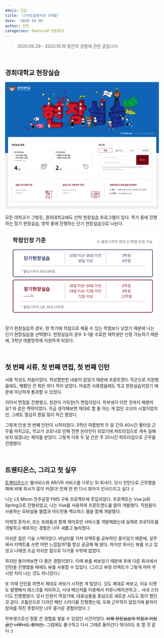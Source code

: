 ```yaml
---
emoji: 👩🏻‍💻
title: '스타트업에서의 5개월'
date: '2020-10-30'
author: 단민
categories: featured 인턴회고
---
```


> 2020.06.29 - 2020.10.16 동안의 경험에 관한 글입니다.

&nbsp;

## 경희대학교 현장실습

![](1-0.png)

모든 대학교가 그렇듯, 경희대학교에도 산학 현장실습 프로그램이 있다. 학기 중에 진행하는 장기 현장실습, 방학 중에 진행하는 단기 현장실습으로 나뉜다.

![](1-1.png)

장기 현장실습의 경우, 한 학기에 학점으로 채울 수 있는 학점보다 낮았기 때문에 나는 단기 현장실습을 선택했다. 현장실습의 경우 3-1을 수료한 재학생만 신청 가능하기 때문에, 3학년 여름방학에 지원하게 되었다.

&nbsp;

## 첫 번째 서류, 첫 번째 면접, 첫 번째 인턴

서류 작성도 처음이었다. 작성할만한 내용이 없었기 때문에 프론트엔드 직군으로 지원했음에도, 해봤던 건 뭐든 죄다 적어 넣었다. 어설픈 서류였음에도 학교 현장실습이었기 때문에 무난하게 통과할 수 있었다.

이어서 면접을 진행했고, 칭찬이 가득한(?) 면접이었다. 학부생이 이런 것까지 해봤어요? 와 같은 맥락이었다. 지금 생각해보면 제대로 할 줄 아는 게 없던 꼬꼬마 시절이었지만, 그래도 열심히 뭔갈 많이 하긴 했었다.

그렇게 인생 첫 번째 인턴이 시작되었다. 3학년 여름방학 두 달 간의 40시간 풀타임 근무를 마치고도, 학교가 코로나로 인해 전면 온라인이 되었기에 파트타임으로 계속 일해보지 않겠냐는 제의를 받았다. 그렇게 이후 두 달 간은 주 20시간 파트타임으로 근무를 진행했다.

&nbsp;

## 트웬티온스, 그리고 첫 실무

[트웬티온스](https://twentyoz.kr/)는 웹서비스와 AR/VR 서비스를 다루는 SI 회사다. 당시 인턴으로 근무했을 때에 비해 회사가 많이 커졌다! 언제 한 번 다시 찾아가 인사드리고 싶다 :)

나는 LS Mtron 전주공장 FMS 구축 프로젝트에 투입되었다. 프로젝트는 Vue.js와 Spring으로 진행되었고, 나는 Vue를 사용하여 프론트엔드를 맡아 개발했다. 직원들이 사용하는 모바일용 웹앱과 어드민용 백오피스 웹을 함께 개발했다.

이제껏 혼자서, 또는 또래들과 함께 재미로만 서비스를 개발해왔는데 실제로 프로덕트를 개발하고 배포하는 경험은 너무 새롭고 놀라웠다.

아쉬운 점은 기술 스택이었다. 바닐라를 거쳐 리액트를 공부하던 중이었기 때문에, 실무에서 리액트를 쓰면 어떤 느낌일까?를 항상 궁금해 해 왔다. 하지만 회사는 뷰를 쓰고 있었고 나에겐 조금 아쉬운 점으로 다가올 수밖에 없었다.

하지만 돌이켜보면 다 좋은 경험이었다. 이때 뷰를 써보았기 때문에 후에 다른 회사에서 인턴을 진행했을 때에도 뷰를 사용할 수 있었다. (그리고 뷰랑 리액트가 그렇게 어마 무시한 차이 나는 것도 아니었다.)

또 이때 인턴을 하면서 제대로 써보기 시작한 게 많았다. 깃도 제대로 써보고, 이슈 티켓도 발행해서 태스크를 처리하고, 사내 메신저를 이용해서 커뮤니케이션하고... 사내 스터디도 진행했었다. 당시 인원이 적었기에, 대표님들을 중심으로 새로운 시도도 많이 했던 것 같다. 코틀린으로 디자인 패턴 스터디를 진행했는데, 오래 근무하지 않았기에 끝까지 참여를 하진 못했지만 너무 즐거운 경험이었다 :)

학부생으로선 정말 큰 경험을 쌓을 수 있었던 시간이었다. ~~비록 현장실습의 학점과 지원금은 너무나도 짰지만..~~ 그럼에도 불구하고 다시 그때로 돌아간다 하더라도 또 할 것 같다 :)